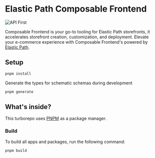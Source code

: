 # Elastic Path Composable Frontend

![API First](https://github.com/elasticpath/mason/assets/3082064/8be38417-6b96-4228-ba6e-e5472e049b27)

Composable Frontend is your go-to tooling for Elastic Path storefronts, it accelerates storefront creation, customization, and deployment. Elevate your e-commerce experience with Composable Frontend's powered by [Elastic Path](https://www.elasticpath.com/).

## Setup

```bash
pnpm install
```

Generate the types for schematic schemas during development
```bash
pnpm generate
```

## What's inside?

This turborepo uses [PNPM](https://pnpm.io/) as a package manager.

### Build

To build all apps and packages, run the following command:

```bash
pnpm build
```
